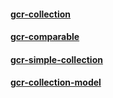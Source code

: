 #### [gcr-collection](gcr-collection.markdown)

#### [gcr-comparable](gcr-comparable.markdown)

#### [gcr-simple-collection](gcr-simple-collection.markdown)

#### [gcr-collection-model](gcr-collection-model.markdown)
